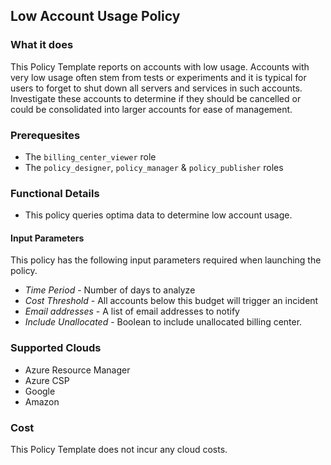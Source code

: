 ## Low Account Usage Policy

### What it does

This Policy Template reports on accounts with low usage. Accounts with very low usage often stem from tests or experiments and it is typical for users to forget to shut down all servers and services in such accounts. Investigate these accounts to determine if they should be cancelled or could be consolidated into larger accounts for ease of management.

### Prerequesites
- The `billing_center_viewer` role
- The `policy_designer`, `policy_manager` & `policy_publisher` roles

### Functional Details

- This policy queries optima data to determine low account usage. 

#### Input Parameters

This policy has the following input parameters required when launching the policy.

- *Time Period* - Number of days to analyze
- *Cost Threshold* - All accounts below this budget will trigger an incident
- *Email addresses* - A list of email addresses to notify
- *Include Unallocated* - Boolean to include unallocated billing center. 

### Supported Clouds

- Azure Resource Manager
- Azure CSP
- Google
- Amazon

### Cost

This Policy Template does not incur any cloud costs.